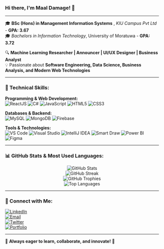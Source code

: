 ### Hi there, I'm Maal Damage! 👋

---

🎓 **BSc (Hons) in Management Information Systems**  , *KIU Campus Pvt Ltd* - **GPA: 3.67**   
🎓 *Bachelors in Information Technology*, University of Moratuwa - **GPA: 3.72**

🔍 **Machine Learning Researcher | Announcer | UI/UX Designer | Business Analyst**   
💡 Passionate about **Software Engineering, Data Science, Business Analysis, and Modern Web Technologies**

---

### 🚀 Technical Skills:

**Programming & Web Development:**  
![ReactJS](https://img.shields.io/badge/-ReactJS-61DAFB?style=for-the-badge&logo=react&logoColor=white&labelColor=black) ![C#](https://img.shields.io/badge/-C%23-239120?style=for-the-badge&logo=c-sharp&logoColor=white&labelColor=black) ![JavaScript](https://img.shields.io/badge/-JavaScript-F7DF1E?style=for-the-badge&logo=javascript&logoColor=black&labelColor=black) ![HTML5](https://img.shields.io/badge/-HTML5-E34F26?style=for-the-badge&logo=html5&logoColor=white&labelColor=black) ![CSS3](https://img.shields.io/badge/-CSS3-1572B6?style=for-the-badge&logo=css3&logoColor=white&labelColor=black)

**Databases & Backend:**  
![MySQL](https://img.shields.io/badge/-MySQL-4479A1?style=for-the-badge&logo=mysql&logoColor=white&labelColor=black) ![MongoDB](https://img.shields.io/badge/-MongoDB-47A248?style=for-the-badge&logo=mongodb&logoColor=white&labelColor=black) ![Firebase](https://img.shields.io/badge/-Firebase-FFCA28?style=for-the-badge&logo=firebase&logoColor=black&labelColor=black)

**Tools & Technologies:**  
![VS Code](https://img.shields.io/badge/-VS_Code-007ACC?style=for-the-badge&logo=visual-studio-code&logoColor=white&labelColor=black) ![Visual Studio](https://img.shields.io/badge/-Visual_Studio-5C2D91?style=for-the-badge&logo=visual-studio&logoColor=white&labelColor=black) ![IntelliJ IDEA](https://img.shields.io/badge/-IntelliJ_IDEA-000000?style=for-the-badge&logo=intellij-idea&logoColor=white&labelColor=black) ![Smart Draw](https://img.shields.io/badge/-Smart_Draw-FF5A00?style=for-the-badge&logo=draw&logoColor=white&labelColor=black) ![Power BI](https://img.shields.io/badge/-Power_BI-F2C811?style=for-the-badge&logo=power-bi&logoColor=black&labelColor=black) ![Figma](https://img.shields.io/badge/-Figma-F24E1E?style=for-the-badge&logo=figma&logoColor=white&labelColor=black)

---

### 📊 GitHub Stats & Most Used Languages:

<p align="center">
  <img src="https://github-readme-stats.vercel.app/api?username=your-github-username&show_icons=true&theme=tokyonight&count_private=true" alt="GitHub Stats"/>
  <br>
  <img src="https://github-readme-streak-stats.herokuapp.com/?user=your-github-username&theme=tokyonight" alt="GitHub Streak"/>
  <br>
  <img src="https://github-profile-trophy.vercel.app/?username=your-github-username&theme=darkhub&no-bg=true&no-frame=true&margin-w=15" alt="GitHub Trophies"/>
  <br>
  <img src="https://github-readme-stats.vercel.app/api/top-langs/?username=your-github-username&layout=compact&theme=tokyonight&langs_count=6" alt="Top Languages"/>
</p>

---

### 💋 Connect with Me:
[![LinkedIn](https://img.shields.io/badge/-LinkedIn-0077B5?style=for-the-badge&logo=linkedin&logoColor=white)](your-linkedin-url)  
[![Email](https://img.shields.io/badge/-Email-D14836?style=for-the-badge&logo=gmail&logoColor=white)](mailto:your-email@example.com)  
[![Twitter](https://img.shields.io/badge/-Twitter-1DA1F2?style=for-the-badge&logo=twitter&logoColor=white)](your-twitter-url)  
[![Portfolio](https://img.shields.io/badge/-Portfolio-000000?style=for-the-badge&logo=react&logoColor=white)](your-portfolio-url)

---

🌟 **Always eager to learn, collaborate, and innovate!** 🌟 
